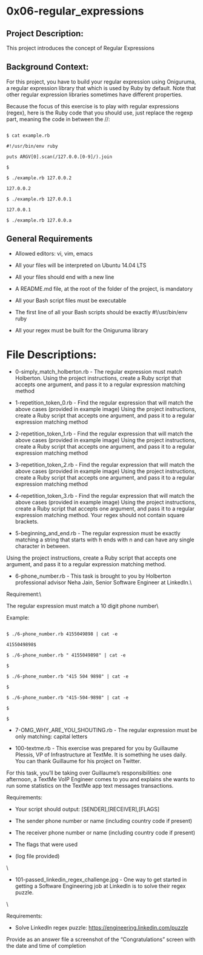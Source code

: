 # 0x06-regular_expressions



## Project Description:

This project introduces the concept of Regular Expressions



## Background Context:

For this project, you have to build your regular expression using Oniguruma, a regular expression library that which is used by Ruby by default. Note that other regular expression libraries sometimes have different properties.

Because the focus of this exercise is to play with regular expressions (regex), here is the Ruby code that you should use, just replace the regexp part, meaning the code in between the //:

```

$ cat example.rb

#!/usr/bin/env ruby

puts ARGV[0].scan(/127.0.0.[0-9]/).join

$

$ ./example.rb 127.0.0.2

127.0.0.2

$ ./example.rb 127.0.0.1

127.0.0.1

$ ./example.rb 127.0.0.a

```



## General Requirements

* Allowed editors: vi, vim, emacs

* All your files will be interpreted on Ubuntu 14.04 LTS

* All your files should end with a new line

* A README.md file, at the root of the folder of the project, is mandatory

* All your Bash script files must be executable

* The first line of all your Bash scripts should be exactly #!/usr/bin/env ruby

* All your regex must be built for the Oniguruma library





# File Descriptions:



* 0-simply_match_holberton.rb - The regular expression must match Holberton. Using the project instructions, create a Ruby script that accepts one argument, and pass it to a regular expression matching method

* 1-repetition_token_0.rb - Find the regular expression that will match the above cases (provided in example image) Using the project instructions, create a Ruby script that accepts one argument, and pass it to a regular expression matching method

* 2-repetition_token_1.rb - Find the regular expression that will match the above cases (provided in example image) Using the project instructions, create a Ruby script that accepts one argument, and pass it to a regular expression matching method

* 3-repetition_token_2.rb - Find the regular expression that will match the above cases (provided in example image) Using the project instructions, create a Ruby script that accepts one argument, and pass it to a regular expression matching method

* 4-repetition_token_3.rb - Find the regular expression that will match the above cases (provided in example image) Using the project instructions, create a Ruby script that accepts one argument, and pass it to a regular expression matching method. Your regex should not contain square brackets.

* 5-beginning_and_end.rb - The regular expression must be exactly matching a string that starts with h ends with n and can have any single character in between.

Using the project instructions, create a Ruby script that accepts one argument, and pass it to a regular expression matching method.

* 6-phone_number.rb - This task is brought to you by Holberton professional advisor Neha Jain, Senior Software Engineer at LinkedIn.\

Requirement:\

The regular expression must match a 10 digit phone number\

Example:

```

$ ./6-phone_number.rb 4155049898 | cat -e

4155049898$

$ ./6-phone_number.rb " 4155049898" | cat -e

$

$ ./6-phone_number.rb "415 504 9898" | cat -e

$

$ ./6-phone_number.rb "415-504-9898" | cat -e

$

$

```



* 7-OMG_WHY_ARE_YOU_SHOUTING.rb - The regular expression must be only matching: capital letters

* 100-textme.rb - This exercise was prepared for you by Guillaume Plessis, VP of Infrastructure at TextMe. It is something he uses daily. You can thank Guillaume for his project on Twitter.



For this task, you’ll be taking over Guillaume’s responsibilities: one afternoon, a TextMe VoIP Engineer comes to you and explains she wants to run some statistics on the TextMe app text messages transactions.



Requirements:



* Your script should output: [SENDER],[RECEIVER],[FLAGS]

* The sender phone number or name (including country code if present)

* The receiver phone number or name (including country code if present)

* The flags that were used

* (log file provided)

\

* 101-passed_linkedin_regex_challenge.jpg - One way to get started in getting a Software Engineering job at LinkedIn is to solve their regex puzzle.

\

Requirements:

* Solve LinkedIn regex puzzle: https://engineering.linkedin.com/puzzle

Provide as an answer file a screenshot of the “Congratulations” screen with the date and time of completion

